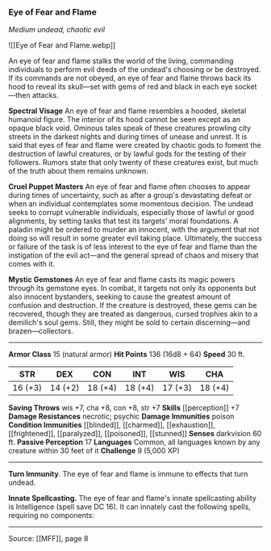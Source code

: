 ### Eye of Fear and Flame
_Medium undead, chaotic evil_

![[Eye of Fear and Flame.webp]]

An eye of fear and flame stalks the world of the living, commanding individuals to perform evil deeds of the undead's choosing or be destroyed. If its commands are not obeyed, an eye of fear and flame throws back its hood to reveal its skull—set with gems of red and black in each eye socket—then attacks.

**Spectral Visage** An eye of fear and flame resembles a hooded, skeletal humanoid figure. The interior of its hood cannot be seen except as an opaque black void. Ominous tales speak of these creatures prowling city streets in the darkest nights and during times of unease and unrest. It is said that eyes of fear and flame were created by chaotic gods to foment the destruction of lawful creatures, or by lawful gods for the testing of their followers. Rumors state that only twenty of these creatures exist, but much of the truth about them remains unknown.


**Cruel Puppet Masters** An eye of fear and flame often chooses to appear during times of uncertainty, such as after a group's devastating defeat or when an individual contemplates some momentous decision. The undead seeks to corrupt vulnerable individuals, especially those of lawful or good alignments, by setting tasks that test its targets' moral foundations. A paladin might be ordered to murder an innocent, with the argument that not doing so will result in some greater evil taking place. Ultimately, the success or failure of the task is of less interest to the eye of fear and flame than the instigation of the evil act—and the general spread of chaos and misery that comes with it.


**Mystic Gemstones** An eye of fear and flame casts its magic powers through its gemstone eyes. In combat, it targets not only its opponents but also innocent bystanders, seeking to cause the greatest amount of confusion and destruction. If the creature is destroyed, these gems can be recovered, though they are treated as dangerous, cursed trophies akin to a demilich's soul gems. Still, they might be sold to certain discerning—and brazen—collectors.






---

**Armor Class** 15 (natural armor)
**Hit Points** 136 (16d8 + 64)
**Speed** 30 ft.

| STR     | DEX     | CON     | INT     | WIS     | CHA     |
|---------|---------|---------|---------|---------|---------|
| 16 (+3) | 14 (+2) | 18 (+4) | 18 (+4) | 17 (+3) | 18 (+4) |

**Saving Throws** wis +7, cha +8, con +8, str +7
**Skills** [[perception]] +7
**Damage Resistances** necrotic; psychic
**Damage Immunities** poison
**Condition Immunities** [[blinded]], [[charmed]], [[exhaustion]], [[frightened]], [[paralyzed]], [[poisoned]], [[stunned]]
**Senses** darkvision 60 ft.
**Passive Perception** 17
**Languages** Common, all languages known by any creature within 30 feet of it
**Challenge** 9 (5,000 XP)

---

**Turn Immunity**. The eye of fear and flame is immune to effects that turn undead.

**Innate Spellcasting.** The eye of fear and flame's innate spellcasting ability is Intelligence (spell save DC 16). It can innately cast the following spells, requiring no components:


---

Source: [[MFF]], page 8